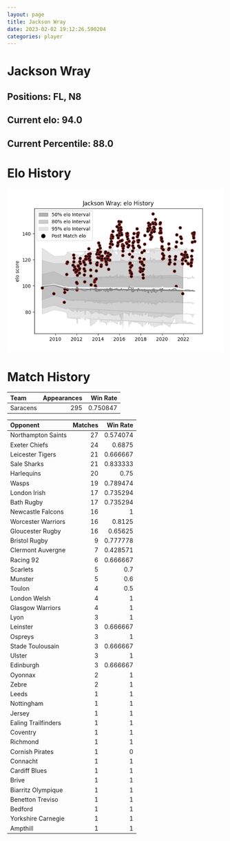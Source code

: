 ```yaml
---  
layout: page  
title: Jackson Wray  
date: 2023-02-02 19:12:26.590204  
categories: player  
---
```

# Jackson Wray

## Positions: FL, N8

## Current elo: 94.0

## Current Percentile: 88.0

# Elo History


![elo history](history_JacksonWray.png)
# Match History


| Team     |   Appearances |   Win Rate |
|:---------|--------------:|-----------:|
| Saracens |           295 |   0.750847 |

| Opponent            |   Matches |   Win Rate |
|:--------------------|----------:|-----------:|
| Northampton Saints  |        27 |   0.574074 |
| Exeter Chiefs       |        24 |   0.6875   |
| Leicester Tigers    |        21 |   0.666667 |
| Sale Sharks         |        21 |   0.833333 |
| Harlequins          |        20 |   0.75     |
| Wasps               |        19 |   0.789474 |
| London Irish        |        17 |   0.735294 |
| Bath Rugby          |        17 |   0.735294 |
| Newcastle Falcons   |        16 |   1        |
| Worcester Warriors  |        16 |   0.8125   |
| Gloucester Rugby    |        16 |   0.65625  |
| Bristol Rugby       |         9 |   0.777778 |
| Clermont Auvergne   |         7 |   0.428571 |
| Racing 92           |         6 |   0.666667 |
| Scarlets            |         5 |   0.7      |
| Munster             |         5 |   0.6      |
| Toulon              |         4 |   0.5      |
| London Welsh        |         4 |   1        |
| Glasgow Warriors    |         4 |   1        |
| Lyon                |         3 |   1        |
| Leinster            |         3 |   0.666667 |
| Ospreys             |         3 |   1        |
| Stade Toulousain    |         3 |   0.666667 |
| Ulster              |         3 |   1        |
| Edinburgh           |         3 |   0.666667 |
| Oyonnax             |         2 |   1        |
| Zebre               |         2 |   1        |
| Leeds               |         1 |   1        |
| Nottingham          |         1 |   1        |
| Jersey              |         1 |   1        |
| Ealing Trailfinders |         1 |   1        |
| Coventry            |         1 |   1        |
| Richmond            |         1 |   1        |
| Cornish Pirates     |         1 |   0        |
| Connacht            |         1 |   1        |
| Cardiff Blues       |         1 |   1        |
| Brive               |         1 |   1        |
| Biarritz Olympique  |         1 |   1        |
| Benetton Treviso    |         1 |   1        |
| Bedford             |         1 |   1        |
| Yorkshire Carnegie  |         1 |   1        |
| Ampthill            |         1 |   1        |